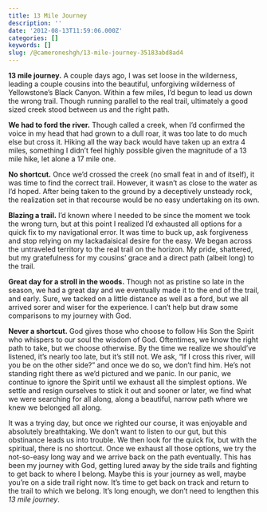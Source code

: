 ```yaml
---
title: 13 Mile Journey
description: ''
date: '2012-08-13T11:59:06.000Z'
categories: []
keywords: []
slug: /@cameroneshgh/13-mile-journey-35183abd8ad4
---
```


**13 mile journey.** A couple days ago, I was set loose in the wilderness, leading a couple cousins into the beautiful, unforgiving wilderness of Yellowstone’s Black Canyon. Within a few miles, I’d begun to lead us down the wrong trail. Though running parallel to the real trail, ultimately a good sized creek stood between us and the right path.

**We had to ford the river.** Though called a creek, when I’d confirmed the voice in my head that had grown to a dull roar, it was too late to do much else but cross it. Hiking all the way back would have taken up an extra 4 miles, something I didn’t feel highly possible given the magnitude of a 13 mile hike, let alone a 17 mile one.

**No shortcut.** Once we’d crossed the creek (no small feat in and of itself), it was time to find the correct trail. However, it wasn’t as close to the water as I’d hoped. After being taken to the ground by a deceptively unsteady rock, the realization set in that recourse would be no easy undertaking on its own.

**Blazing a trail.** I’d known where I needed to be since the moment we took the wrong turn, but at this point I realized I’d exhausted all options for a quick fix to my navigational error. It was time to buck up, ask forgiveness and stop relying on my lackadaisical desire for the easy. We began across the untraveled territory to the real trail on the horizon. My pride, shattered, but my gratefulness for my cousins’ grace and a direct path (albeit long) to the trail.

**Great day for a stroll in the woods.** Though not as pristine so late in the season, we had a great day and we eventually made it to the end of the trail, and early. Sure, we tacked on a little distance as well as a ford, but we all arrived sorer and wiser for the experience. I can’t help but draw some comparisons to my journey with God.

**Never a shortcut.** God gives those who choose to follow His Son the Spirit who whispers to our soul the wisdom of God. Oftentimes, we know the right path to take, but we choose otherwise. By the time we realize we should’ve listened, it’s nearly too late, but it’s still not. We ask, “If I cross this river, will you be on the other side?” and once we do so, we don’t find him. He’s not standing right there as we’d pictured and we panic. In our panic, we continue to ignore the Spirit until we exhaust all the simplest options. We settle and resign ourselves to stick it out and sooner or later, we find what we were searching for all along, along a beautiful, narrow path where we knew we belonged all along.

It was a trying day, but once we righted our course, it was enjoyable and absolutely breathtaking. We don’t want to listen to our gut, but this obstinance leads us into trouble. We then look for the quick fix, but with the spiritual, there is no shortcut. Once we exhaust all those options, we try the not-so-easy long way and we arrive back on the path eventually. This has been my journey with God, getting lured away by the side trails and fighting to get back to where I belong. Maybe this is your journey as well, maybe you’re on a side trail right now. It’s time to get back on track and return to the trail to which we belong. It’s long enough, we don’t need to lengthen this _13 mile journey_.